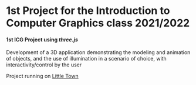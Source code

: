 # 1st Project for the Introduction to Computer Graphics class 2021/2022

#### **1st ICG Project using *three.js***

Development of a 3D application demonstrating the modeling and animation of objects, and the use of illumination in a scenario of choice, with interactivity/control by the user

Project running on [Little Town](https://dxogo.github.io/little-town_ICG/)
